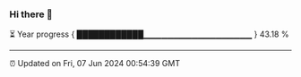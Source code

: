 ### Hi there 👋

⏳ Year progress { ████████████▁▁▁▁▁▁▁▁▁▁▁▁▁▁▁▁▁▁ } 43.18 %

---

⏰ Updated on Fri, 07 Jun 2024 00:54:39 GMT
